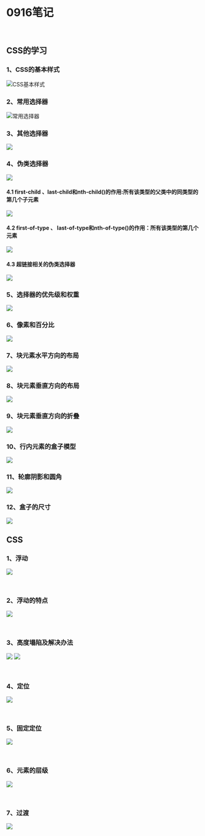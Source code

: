 # 0916笔记
&nbsp;
## **CSS的学习**
### **1、CSS的基本样式**
![CSS基本样式](../img/CSS基本样式.png)

 
### **2、常用选择器**
![常用选择器](../img/常用选择器.png)


### **3、其他选择器**
![](../img/其他选择器.png)


### **4、伪类选择器**
![](../img/伪类选择器.png)
#### **4.1 first-child 、last-child和nth-child()的作用:所有该类型的父类中的同类型的第几个子元素**
![](../img/各种child的作用.png) 
#### **4.2 first-of-type 、 last-of-type和nth-of-type()的作用：所有该类型的第几个元素**
![](../img/各种type的作用.png)
#### **4.3 超链接相关的伪类选择器**
![](../img/超链接相关的伪类选择器.png)

### **5、选择器的优先级和权重**
![](../img/选择器的优先级和权重.png)

### **6、像素和百分比**
![](../img/像素和百分比.png)

### **7、块元素水平方向的布局**
![](../img/块元素水平方向的布局.png)

### **8、块元素垂直方向的布局**
![](../img/块元素垂直方向的布局.png)

### **9、块元素垂直方向的折叠**
![](../img/块元素垂直方向的折叠.png)

### **10、行内元素的盒子模型**
![](../img/行内元素的盒子模型.png)

### **11、轮廓阴影和圆角**
![](../img/轮廓阴影和圆角.png)

### **12、盒子的尺寸**
![](../img/盒子的尺寸.png)

## **CSS**

### **1、浮动**
![](../img/浮动.png)

&nbsp;

### **2、浮动的特点**
![](../img/浮动的特点.png)

&nbsp;

### **3、高度塌陷及解决办法**
![](../img/高度塌陷问题.jpg)
![](../img/高度塌陷解决方案.jpg)

&nbsp;

### **4、定位**
![](../img/定位.jpg)

&nbsp;

### **5、固定定位**
![](../img/固定定位.jpg)

&nbsp;

### **6、元素的层级**
![](../img/元素的层级.jpg)

&nbsp;

### **7、过渡**
![](../img/过渡.jpg) 